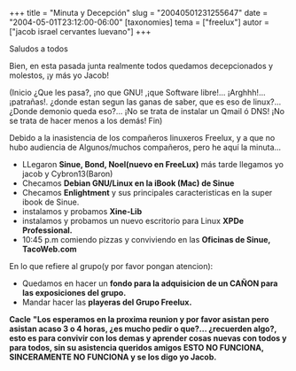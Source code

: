 +++
title = "Minuta y Decepción"
slug = "20040501231255647"
date = "2004-05-01T23:12:00-06:00"
[taxonomies]
tema = ["freelux"]
autor = ["jacob israel cervantes luevano"]
+++

Saludos a todos

Bien, en esta pasada junta realmente todos quedamos decepcionados y
molestos, ¡y más yo Jacob!

<!-- more -->


(Inicio
¿Que les pasa?, ¡no que GNU! ,¡que Software libre!... ¡Arghhh!...
¡patrañas!.
¿donde estan segun las ganas de saber, que es eso de linux?... ¿Donde
demonio queda eso?...
¡No se trata de instalar un Qmail ó DNS!
¡No se trata de hacer menos a los demás!
Fin)

Debido a la inasistencia de los compañeros linuxeros Freelux, y a que no
hubo audiencia de Algunos/muchos compañeros, pero he aquí la minuta...

-   LLegaron **Sinue, Bond, Noel(nuevo en FreeLux)** más tarde llegamos
    yo jacob y Cybron13(Baron)
-   Checamos **Debian GNU/Linux en la iBook (Mac) de Sinue**
-   Checamos **Enlightment** y sus principales caracteristicas en la
    super ibook de Sinue.
-   instalamos y probamos **Xine-Lib**
-   instalamos y probamos un nuevo escritorio para Linux **XPDe
    Professional.**
-   10:45 p.m comiendo pizzas y conviviendo en las **Oficinas de Sinue,
    TacoWeb.com**


En lo que refiere al grupo(y por favor pongan atencion):

-   Quedamos en hacer un **fondo para la adquisicion de un CAÑON para
    las exposiciones del grupo.**
-   Mandar hacer las **playeras del Grupo Freelux.**

**Cacle**
**"Los esperamos en la proxima reunion y por favor asistan pero asistan
acaso 3 o 4 horas, ¿es mucho pedir o que?... ¿recuerden algo?, esto es
para convivir con los demas y aprender cosas nuevas con todos y para
todos, sin su asistencia queridos amigos ESTO NO FUNCIONA, SINCERAMENTE
NO FUNCIONA y se los digo yo Jacob.**

